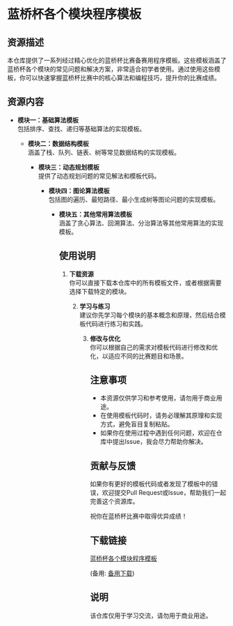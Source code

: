 # 蓝桥杯各个模块程序模板

## 资源描述

本仓库提供了一系列经过精心优化的蓝桥杯比赛备赛用程序模板。这些模板涵盖了蓝桥杯各个模块的常见问题和解决方案，非常适合初学者使用。通过使用这些模板，你可以快速掌握蓝桥杯比赛中的核心算法和编程技巧，提升你的比赛成绩。

## 资源内容

- **模块一：基础算法模板**  
  包括排序、查找、递归等基础算法的实现模板。

  - **模块二：数据结构模板**  
    涵盖了栈、队列、链表、树等常见数据结构的实现模板。

    - **模块三：动态规划模板**  
      提供了动态规划问题的常见解法和模板代码。

      - **模块四：图论算法模板**  
        包括图的遍历、最短路径、最小生成树等图论问题的实现模板。

        - **模块五：其他常用算法模板**  
          涵盖了贪心算法、回溯算法、分治算法等其他常用算法的实现模板。

          ## 使用说明

          1. **下载资源**  
             你可以直接下载本仓库中的所有模板文件，或者根据需要选择下载特定的模块。

             2. **学习与练习**  
                建议你先学习每个模块的基本概念和原理，然后结合模板代码进行练习和实践。

                3. **修改与优化**  
                   你可以根据自己的需求对模板代码进行修改和优化，以适应不同的比赛题目和场景。

                   ## 注意事项

                   - 本资源仅供学习和参考使用，请勿用于商业用途。
                   - 在使用模板代码时，请务必理解其原理和实现方式，避免盲目复制粘贴。
                   - 如果你在使用过程中遇到任何问题，欢迎在仓库中提出Issue，我会尽力帮助你解决。

                   ## 贡献与反馈

                   如果你有更好的模板代码或者发现了模板中的错误，欢迎提交Pull Request或Issue，帮助我们一起完善这个资源库。

                   祝你在蓝桥杯比赛中取得优异成绩！

                   ## 下载链接
                   [蓝桥杯各个模块程序模板](https://pan.quark.cn/s/84ceaadf4c9b) 

                   (备用: [备用下载](https://pan.baidu.com/s/1iV-7YhzqaowA5lvmcNr6_Q?pwd=1234))

                   ## 说明

                   该仓库仅用于学习交流，请勿用于商业用途。
